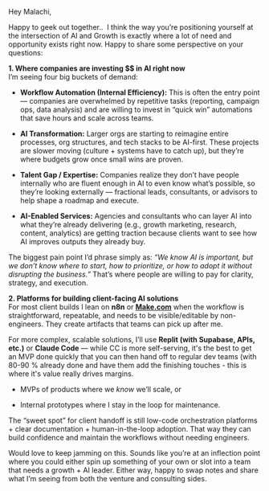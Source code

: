 
Hey Malachi,

Happy to geek out together..  I think the way you’re positioning yourself at the intersection of AI and Growth is exactly where a lot of need and opportunity exists right now. Happy to share some perspective on your questions:

**1. Where companies are investing $$ in AI right now**  
I’m seeing four big buckets of demand:

- **Workflow Automation (Internal Efficiency):** This is often the entry point — companies are overwhelmed by repetitive tasks (reporting, campaign ops, data analysis) and are willing to invest in “quick win” automations that save hours and scale across teams.
    
- **AI Transformation:** Larger orgs are starting to reimagine entire processes, org structures, and tech stacks to be AI-first. These projects are slower moving (culture + systems have to catch up), but they’re where budgets grow once small wins are proven.
    
- **Talent Gap / Expertise:** Companies realize they don’t have people internally who are fluent enough in AI to even know what’s possible, so they’re looking externally — fractional leads, consultants, or advisors to help shape a roadmap and execute.
    
- **AI-Enabled Services:** Agencies and consultants who can layer AI into what they’re already delivering (e.g., growth marketing, research, content, analytics) are getting traction because clients want to see how AI improves outputs they already buy.
    

The biggest pain point I’d phrase simply as: _“We know AI is important, but we don’t know where to start, how to prioritize, or how to adopt it without disrupting the business.”_ That’s where people are willing to pay for clarity, strategy, and execution.

**2. Platforms for building client-facing AI solutions**  
For most client builds I lean on **n8n** or **[Make.com](http://make.com/)** when the workflow is straightforward, repeatable, and needs to be visible/editable by non-engineers. They create artifacts that teams can pick up after me.

For more complex, scalable solutions, I’ll use **Replit (with Supabase, APIs, etc.)** or **Claude Code** — while CC is more self-serving, it's the best to get an MVP done quickly that you can then hand off to regular dev teams (with 80-90 % already done and have them add the finishing touches - this is where it's value really drives margins.

- MVPs of products where we _know_ we’ll scale, or
    
- Internal prototypes where I stay in the loop for maintenance.
    

The “sweet spot” for client handoff is still low-code orchestration platforms + clear documentation + human-in-the-loop adoption. That way they can build confidence and maintain the workflows without needing engineers.

Would love to keep jamming on this. Sounds like you’re at an inflection point where you could either spin up something of your own or slot into a team that needs a growth + AI leader. Either way, happy to swap notes and share what I’m seeing from both the venture and consulting sides.
